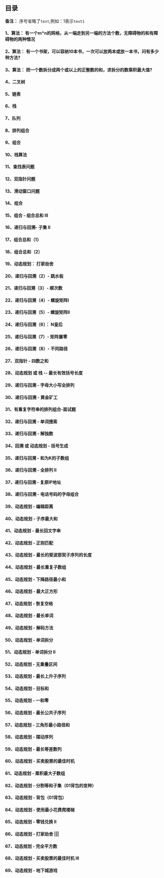 ## 目录

**备注：**
序号省略了`text`,例如：1表示`text1`

#### 1、算法： 有一个m*n的网格，从一端走到另一端的方法个数，无障碍物的和有障碍物的两种情况

#### 2、算法： 有一个书架，可以容纳10本书，一次可以放两本或放一本书，问有多少种方法?

#### 3、算法： 把一个数拆分成两个或以上的正整数的和，求拆分的数乘积最大值?

#### 4、二叉树

#### 5、链表

#### 6、栈

#### 7、队列

#### 8、排列组合

#### 9、组合

#### 10、栈算法

#### 11、查找表问题

#### 12、双指针问题

#### 13、滑动窗口问题

#### 14、组合

#### 15、组合 - 组合总和 III

#### 16、递归与回溯- 子集 II

#### 17、组合总和（1）

#### 18、组合总和（2）

#### 19、动态规划： 打家劫舍

#### 20、递归与回溯（2）- 跳水板

#### 21、递归与回溯（3）- 顺次数

#### 22、递归与回溯（4）- 螺旋矩阵I

#### 23、递归与回溯（5）- 螺旋矩阵II

#### 24、递归与回溯（6）： N皇后

#### 25、递归与回溯（7）- 矩阵置零

#### 26、递归与回溯（8）- 不同路径

#### 27、双指针 - 四数之和

#### 28、动态规划 或 栈 -- 最长有效括号长度

#### 29、递归与回溯 - 字母大小写全排列

#### 30、递归与回溯 - 黄金矿工

#### 31、有重复字符串的排列组合-面试题

#### 32、递归与回溯 - 单词搜索

#### 33、递归与回溯 - 解独数

#### 34、回溯 或 动态规划 - 括号生成

#### 35、递归与回溯 - 和为K的子数组

#### 36、递归与回溯 - 全排列 II

#### 37、递归与回溯 - 复原IP地址

#### 38、递归与回溯 - 电话号码的字母组合

#### 39、动态规划 - 编辑距离

#### 40、动态规划 - 子序最大和

#### 41、动态规划 - 最长回文字串

#### 42、动态规划 - 正则匹配

#### 43、动态规划 - 最长的斐波那契子序列的长度

#### 44、动态规划 - 最长重复子数组

#### 45、动态规划 - 下降路径最小和

#### 46、动态规划 - 最大正方形

#### 47、动态规划 - 恢复空格

#### 48、动态规划 - 最长单词

#### 49、动态规划 - 解码方法

#### 50、动态规划 - 单词拆分

#### 51、动态规划 - 单词拆分 II

#### 52、动态规划 - 无重叠区间

#### 53、动态规划 - 最长上升子序列

#### 54、动态规划 - 目标和

#### 55、动态规划 - 一和零

#### 56、动态规划 - 最长公共子序列

#### 57、动态规划 - 三角形最小路径和

#### 58、动态规划 - 摆动序列

#### 59、动态规划 - 最长等差数列

#### 60、动态规划 - 买卖股票的最佳时机

#### 61、动态规划 - 乘积最大子数组

#### 62、动态规划 - 分割等和子集（01背包的变种）

#### 63、动态规划 - 背包（01背包）

#### 64、动态规划 - 使用最小花费爬楼梯

#### 65、动态规划 - 零钱兑换 II

#### 66、动态规划 - 打家劫舍 |||

#### 67、动态规划 - 完全平方数

#### 68、动态规划 - 买卖股票的最佳时机 III

#### 69、动态规划 - 地下城游戏
